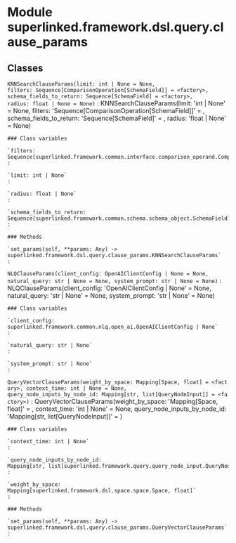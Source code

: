 Module superlinked.framework.dsl.query.clause_params
====================================================

Classes
-------

`KNNSearchClauseParams(limit: int | None = None, filters: Sequence[ComparisonOperation[SchemaField]] = <factory>, schema_fields_to_return: Sequence[SchemaField] = <factory>, radius: float | None = None)`
:   KNNSearchClauseParams(limit: 'int | None' = None, filters: 'Sequence[ComparisonOperation[SchemaField]]' = <factory>, schema_fields_to_return: 'Sequence[SchemaField]' = <factory>, radius: 'float | None' = None)

    ### Class variables

    `filters: Sequence[superlinked.framework.common.interface.comparison_operand.ComparisonOperation[superlinked.framework.common.schema.schema_object.SchemaField]]`
    :

    `limit: int | None`
    :

    `radius: float | None`
    :

    `schema_fields_to_return: Sequence[superlinked.framework.common.schema.schema_object.SchemaField]`
    :

    ### Methods

    `set_params(self, **params: Any) ‑> superlinked.framework.dsl.query.clause_params.KNNSearchClauseParams`
    :

`NLQClauseParams(client_config: OpenAIClientConfig | None = None, natural_query: str | None = None, system_prompt: str | None = None)`
:   NLQClauseParams(client_config: 'OpenAIClientConfig | None' = None, natural_query: 'str | None' = None, system_prompt: 'str | None' = None)

    ### Class variables

    `client_config: superlinked.framework.common.nlq.open_ai.OpenAIClientConfig | None`
    :

    `natural_query: str | None`
    :

    `system_prompt: str | None`
    :

`QueryVectorClauseParams(weight_by_space: Mapping[Space, float] = <factory>, context_time: int | None = None, query_node_inputs_by_node_id: Mapping[str, list[QueryNodeInput]] = <factory>)`
:   QueryVectorClauseParams(weight_by_space: 'Mapping[Space, float]' = <factory>, context_time: 'int | None' = None, query_node_inputs_by_node_id: 'Mapping[str, list[QueryNodeInput]]' = <factory>)

    ### Class variables

    `context_time: int | None`
    :

    `query_node_inputs_by_node_id: Mapping[str, list[superlinked.framework.query.query_node_input.QueryNodeInput]]`
    :

    `weight_by_space: Mapping[superlinked.framework.dsl.space.space.Space, float]`
    :

    ### Methods

    `set_params(self, **params: Any) ‑> superlinked.framework.dsl.query.clause_params.QueryVectorClauseParams`
    :